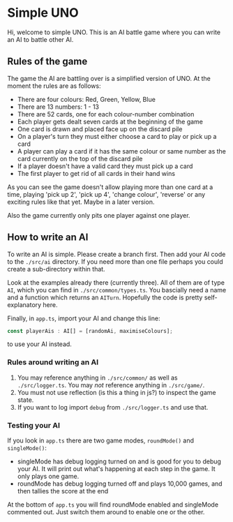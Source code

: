 # Simple UNO
Hi, welcome to simple UNO. This is an AI battle game where you can write an AI to battle other AI.

## Rules of the game
The game the AI are battling over is a simplified version of UNO. At the moment the rules are as follows:

- There are four colours: Red, Green, Yellow, Blue
- There are 13 numbers: 1 - 13
- There are 52 cards, one for each colour-number combination
- Each player gets dealt seven cards at the beginning of the game
- One card is drawn and placed face up on the discard pile
- On a player's turn they must either choose a card to play or pick up a card
- A player can play a card if it has the same colour or same number as the card currently on the top of the discard pile
- If a player doesn't have a valid card they must pick up a card
- The first player to get rid of all cards in their hand wins

As you can see the game doesn't allow playing more than one card at a time, playing 'pick up 2', 'pick up 4', 'change colour', 'reverse' or any
exciting rules like that yet. Maybe in a later version.

Also the game currently only pits one player against one player.

## How to write an AI
To write an AI is simple. Please create a branch first. Then add your AI code to the `./src/ai` directory. If you need more than one file perhaps you could create a
sub-directory within that.

Look at the examples already there (currently three). All of them are of type `AI`, which you can find in `./src/common/types.ts`. You bascially need a name and a function which returns an `AITurn`. Hopefully the code is pretty self-explanatory here.

Finally, in `app.ts`, import your AI and change this line:

```ts
const playerAis : AI[] = [randomAi, maximiseColours];
```

to use your AI instead.

### Rules around writing an AI
1. You may reference anything in `./src/common/` as well as `./src/logger.ts`. You may *not* reference anything in `./src/game/`.
2. You must not use reflection (is this a thing in js?) to inspect the game state.
3. If you want to log import `debug` from `./src/logger.ts` and use that.

### Testing your AI
If you look in `app.ts` there are two game modes, `roundMode()` and `singleMode()`:
- singleMode has debug logging turned on and is good for you to debug your AI. It will print out what's happening at each step in the game. It only plays one game.
- roundMode has debug logging turned off and plays 10,000 games, and then tallies the score at the end

At the bottom of `app.ts` you will find roundMode enabled and singleMode commented out. Just switch them around to enable one or the other.

